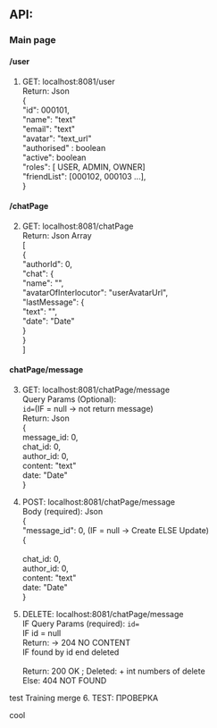 

<h2>API:</h2>

<h3>Main page</h3>

<h4>/user</h4>


1. GET: localhost:8081/user
   </br>Return: Json
   </br>{
   </br>"id": 000101,
   </br>"name": "text"
   </br>"email": "text"
    </br>"avatar": "text_url"
    </br>"authorised" : boolean
   </br>"active": boolean
   </br>"roles": [ USER, ADMIN, OWNER]
   </br>"friendList": [000102, 000103 ...],
   </br>}

<h4>/chatPage</h4>

2. GET: localhost:8081/chatPage
   </br>Return: Json Array
   </br>[
   </br>{
   </br>"authorId": 0,
   </br>"chat": {
   </br>"name": "",
   </br>"avatarOfInterlocutor": "userAvatarUrl",
   </br>"lastMessage": {
   </br>"text": "",
   </br>"date": "Date"
   </br>}
   </br>}
   </br>]


<h4>chatPage/message</h4>

3. GET: localhost:8081/chatPage/message
   </br>Query Params (Optional):
   </br> <code>id=</code>(IF = null -> not return message)
   </br>Return: Json 
   </br>{
   </br>message_id: 0,
   </br>chat_id: 0,
    </br>author_id: 0,
    </br>content: "text"
    </br>date: "Date"
    </br>}

4. POST: localhost:8081/chatPage/message
   </br>Body (required): Json
   </br>{
   </br>"message_id": 0, (IF = null -> Create ELSE Update)
   </br>{   
   </br>chat_id: 0,
   </br>author_id: 0,
   </br>content: "text"
   </br>date: "Date"
   </br>}


5. DELETE: localhost:8081/chatPage/message
    </br>IF Query Params (required): <code>id=</code>
    </br>IF id = null
    </br>Return: -> 204 NO CONTENT
    </br>IF found by id end deleted   
    </br>Return: 200 OK ; Deleted: + int numbers of delete
    </br>Else: 404 NOT FOUND


test
Training merge
6. TEST: ПРОВЕРКА 


cool